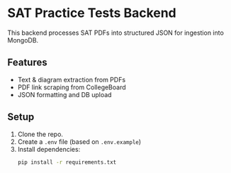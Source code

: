 # SAT Practice Tests Backend

This backend processes SAT PDFs into structured JSON for ingestion into MongoDB.

## Features
- Text & diagram extraction from PDFs
- PDF link scraping from CollegeBoard
- JSON formatting and DB upload

## Setup

1. Clone the repo.
2. Create a `.env` file (based on `.env.example`)
3. Install dependencies:
   ```bash
   pip install -r requirements.txt
